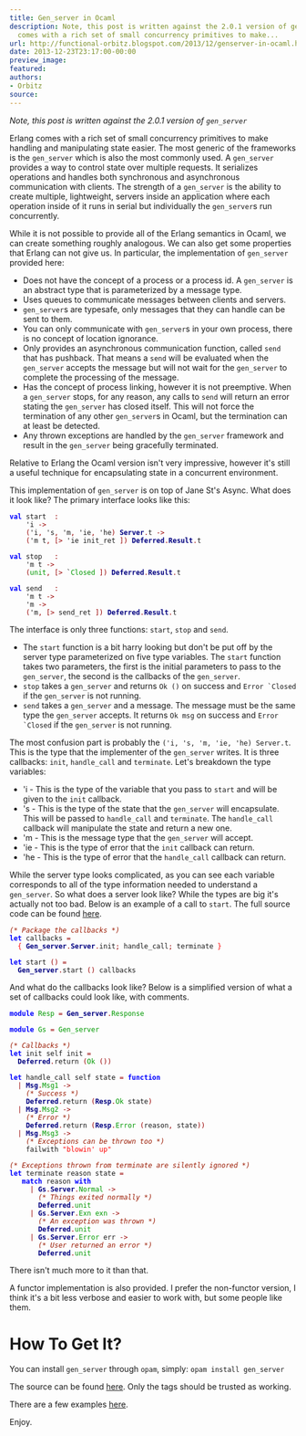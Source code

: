 ```yaml
---
title: Gen_server in Ocaml
description: Note, this post is written against the 2.0.1 version of gen_server     Erlang
  comes with a rich set of small concurrency primitives to make...
url: http://functional-orbitz.blogspot.com/2013/12/genserver-in-ocaml.html
date: 2013-12-23T23:17:00-00:00
preview_image:
featured:
authors:
- Orbitz
source:
---
```


<p>
<i>Note, this post is written against the 2.0.1 version of <code>gen_server</code></i>
</p>

<p>
Erlang comes with a rich set of small concurrency primitives to make handling and manipulating state easier.  The most generic of the frameworks is the <code>gen_server</code> which is also the most commonly used.  A <code>gen_server</code> provides a way to control state over multiple requests.  It serializes operations and handles both synchronous and asynchronous communication with clients.  The strength of a <code>gen_server</code> is the ability to create multiple, lightweight, servers inside an application where each operation inside of it runs in serial but individually the <code>gen_server</code>s run concurrently.  
</p>

<p>
While it is not possible to provide all of the Erlang semantics in Ocaml, we can create something roughly analogous.  We can also get some properties that Erlang can not give us.  In particular, the implementation of <code>gen_server</code> provided here:
</p>

<a name="more"></a>

<p>
</p><ul>
<li>Does not have the concept of a process or a process id.  A <code>gen_server</code> is an abstract type that is parameterized by a message type.</li>
<li>Uses queues to communicate messages between clients and servers.</li>
<li><code>gen_server</code>s are typesafe, only messages that they can handle can be sent to them.</li>
<li>You can only communicate with <code>gen_server</code>s in your own process,  there is no concept of location ignorance.</li>
<li>Only provides an asynchronous communication function, called <code>send</code> that has pushback.  That means a <code>send</code> will be evaluated when the <code>gen_server</code> accepts the message but will not wait for the <code>gen_server</code> to complete the processing of the message.</li>
<li>Has the concept of process linking, however it is not preemptive.  When a <code>gen_server</code> stops, for any reason, any calls to <code>send</code> will return an error stating the <code>gen_server</code> has closed itself.  This will not force the termination of any other <code>gen_server</code>s in Ocaml, but the termination can at least be detected.</li>
<li>Any thrown exceptions are handled by the <code>gen_server</code> framework and result in the <code>gen_server</code> being gracefully terminated.</li>
</ul>


<p>
Relative to Erlang the Ocaml version isn't very impressive, however it's still a useful technique for encapsulating state in a concurrent environment.
</p>

<p>
This implementation of <code>gen_server</code> is on top of Jane St's Async.  What does it look like?  The primary interface looks like this:
</p>

<pre><code><b><font color="#0000FF">val</font></b> start  <font color="#990000">:</font>
    'i <font color="#990000">-&gt;</font>
    <font color="#990000">(</font>'i<font color="#990000">,</font> 's<font color="#990000">,</font> 'm<font color="#990000">,</font> 'ie<font color="#990000">,</font> 'he<font color="#990000">)</font> <b><font color="#000080">Server</font></b><font color="#990000">.</font>t <font color="#990000">-&gt;</font>
    <font color="#990000">(</font>'m t<font color="#990000">,</font> <font color="#990000">[&gt;</font> 'ie init_ret <font color="#990000">])</font> <b><font color="#000080">Deferred</font></b><font color="#990000">.</font><b><font color="#000080">Result</font></b><font color="#990000">.</font>t

<b><font color="#0000FF">val</font></b> stop   <font color="#990000">:</font>
    'm t <font color="#990000">-&gt;</font>
    <font color="#990000">(</font><font color="#009900">unit</font><font color="#990000">,</font> <font color="#990000">[&gt;</font> `<font color="#009900">Closed</font> <font color="#990000">])</font> <b><font color="#000080">Deferred</font></b><font color="#990000">.</font><b><font color="#000080">Result</font></b><font color="#990000">.</font>t

<b><font color="#0000FF">val</font></b> send   <font color="#990000">:</font>
    'm t <font color="#990000">-&gt;</font>
    'm <font color="#990000">-&gt;</font>
    <font color="#990000">(</font>'m<font color="#990000">,</font> <font color="#990000">[&gt;</font> send_ret <font color="#990000">])</font> <b><font color="#000080">Deferred</font></b><font color="#990000">.</font><b><font color="#000080">Result</font></b><font color="#990000">.</font>t
</code></pre>

<p>
The interface is only three functions: <code>start</code>, <code>stop</code> and <code>send</code>.
</p>

<p>
</p><ul>
<li>The <code>start</code> function is a bit harry looking but don't be put off by the server type parameterized on five type variables.  The <code>start</code> function takes two parameters, the first is the initial parameters to pass to the <code>gen_server</code>, the second is the callbacks of the <code>gen_server</code>.</li>
<li><code>stop</code> takes a <code>gen_server</code> and returns <code>Ok ()</code> on success and <code>Error `Closed</code> if the <code>gen_server</code> is not running.</li>
<li><code>send</code> takes a <code>gen_server</code> and a message.  The message must be the same type the <code>gen_server</code> accepts.  It returns <code>Ok msg</code> on success and <code>Error `Closed</code> if the <code>gen_server</code> is not running.</li>
</ul>


<p>
The most confusion part is probably the <code>('i, 's, 'm, 'ie, 'he) Server.t</code>.  This is the type that the implementer of the <code>gen_server</code> writes.  It is three callbacks: <code>init</code>, <code>handle_call</code> and <code>terminate</code>.  Let's breakdown the type variables:
</p>

<p>
</p><ul>
<li>'i - This is the type of the variable that you pass to <code>start</code> and will be given to the <code>init</code> callback.</li>
<li>'s - This is the type of the state that the <code>gen_server</code> will encapsulate.  This will be passed to <code>handle_call</code> and <code>terminate</code>.  The <code>handle_call</code> callback will manipulate the state and return a new one.</li>
<li>'m - This is the message type that the <code>gen_server</code> will accept.</li>
<li>'ie - This is the type of error that the <code>init</code> callback can return.</li>
<li>'he - This is the type of error that the <code>handle_call</code> callback can return.</li>
</ul>


<p>
While the server type looks complicated, as you can see each variable corresponds to all of the type information needed to understand a <code>gen_server</code>.  So what does a server look like?  While the types are big it's actually not too bad.  Below is an example of a call to <code>start</code>.  The full source code can be found <a href="https://github.com/orbitz/gen_server/blob/master/examples/simple.ml">here</a>.
</p>

<pre><code><i><font color="#9A1900">(* Package the callbacks *)</font></i>
<b><font color="#0000FF">let</font></b> callbacks <font color="#990000">=</font>
  <font color="#FF0000">{</font> <b><font color="#000080">Gen_server</font></b><font color="#990000">.</font><b><font color="#000080">Server</font></b><font color="#990000">.</font>init<font color="#990000">;</font> handle_call<font color="#990000">;</font> terminate <font color="#FF0000">}</font>

<b><font color="#0000FF">let</font></b> start <font color="#990000">()</font> <font color="#990000">=</font>
  <b><font color="#000080">Gen_server</font></b><font color="#990000">.</font>start <font color="#990000">()</font> callbacks
</code></pre>

<p>
And what do the callbacks look like?  Below is a simplified version of what a set of callbacks could look like, with comments.
</p>

<pre><code><b><font color="#0000FF">module</font></b> <font color="#009900">Resp</font> <font color="#990000">=</font> <b><font color="#000080">Gen_server</font></b><font color="#990000">.</font><font color="#009900">Response</font>

<b><font color="#0000FF">module</font></b> <font color="#009900">Gs</font> <font color="#990000">=</font> <font color="#009900">Gen_server</font>

<i><font color="#9A1900">(* Callbacks *)</font></i>
<b><font color="#0000FF">let</font></b> init self init <font color="#990000">=</font>
  <b><font color="#000080">Deferred</font></b><font color="#990000">.</font>return <font color="#990000">(</font><font color="#009900">Ok</font> <font color="#990000">())</font>

<b><font color="#0000FF">let</font></b> handle_call self state <font color="#990000">=</font> <b><font color="#0000FF">function</font></b>
  <font color="#990000">|</font> <b><font color="#000080">Msg</font></b><font color="#990000">.</font><font color="#009900">Msg1</font> <font color="#990000">-&gt;</font>
    <i><font color="#9A1900">(* Success *)</font></i>
    <b><font color="#000080">Deferred</font></b><font color="#990000">.</font>return <font color="#990000">(</font><b><font color="#000080">Resp</font></b><font color="#990000">.</font><font color="#009900">Ok</font> state<font color="#990000">)</font>
  <font color="#990000">|</font> <b><font color="#000080">Msg</font></b><font color="#990000">.</font><font color="#009900">Msg2</font> <font color="#990000">-&gt;</font>
    <i><font color="#9A1900">(* Error *)</font></i>
    <b><font color="#000080">Deferred</font></b><font color="#990000">.</font>return <font color="#990000">(</font><b><font color="#000080">Resp</font></b><font color="#990000">.</font><font color="#009900">Error</font> <font color="#990000">(</font>reason<font color="#990000">,</font> state<font color="#990000">))</font>
  <font color="#990000">|</font> <b><font color="#000080">Msg</font></b><font color="#990000">.</font><font color="#009900">Msg3</font> <font color="#990000">-&gt;</font>
    <i><font color="#9A1900">(* Exceptions can be thrown too *)</font></i>
    failwith <font color="#FF0000">&quot;blowin' up&quot;</font>

<i><font color="#9A1900">(* Exceptions thrown from terminate are silently ignored *)</font></i>
<b><font color="#0000FF">let</font></b> terminate reason state <font color="#990000">=</font>
   <b><font color="#0000FF">match</font></b> reason <b><font color="#0000FF">with</font></b>
     <font color="#990000">|</font> <b><font color="#000080">Gs</font></b><font color="#990000">.</font><b><font color="#000080">Server</font></b><font color="#990000">.</font><font color="#009900">Normal</font> <font color="#990000">-&gt;</font>
       <i><font color="#9A1900">(* Things exited normally *)</font></i>
       <b><font color="#000080">Deferred</font></b><font color="#990000">.</font><font color="#009900">unit</font>
     <font color="#990000">|</font> <b><font color="#000080">Gs</font></b><font color="#990000">.</font><b><font color="#000080">Server</font></b><font color="#990000">.</font><font color="#009900">Exn</font> <font color="#009900">exn</font> <font color="#990000">-&gt;</font>
       <i><font color="#9A1900">(* An exception was thrown *)</font></i>
       <b><font color="#000080">Deferred</font></b><font color="#990000">.</font><font color="#009900">unit</font>
     <font color="#990000">|</font> <b><font color="#000080">Gs</font></b><font color="#990000">.</font><b><font color="#000080">Server</font></b><font color="#990000">.</font><font color="#009900">Error</font> err <font color="#990000">-&gt;</font>
       <i><font color="#9A1900">(* User returned an error *)</font></i>
       <b><font color="#000080">Deferred</font></b><font color="#990000">.</font><font color="#009900">unit</font>
</code></pre>

<p>
There isn't much more to it than that.
</p>

<p>
A functor implementation is also provided. I prefer the non-functor version, I think it's a bit less verbose and easier to work with, but some people like them.
</p>

<h1>How To Get It?</h1>
<p>
You can install <code>gen_server</code> through <code>opam</code>, simply: <code>opam install gen_server</code>
</p>

<p>
The source can be found <a href="https://github.com/orbitz/gen_server">here</a>.  Only the tags should be trusted as working.
</p>

<p>
There are a few examples <a href="https://github.com/orbitz/gen_server/tree/master/examples">here</a>.
</p>

<p>
Enjoy.
</p>

